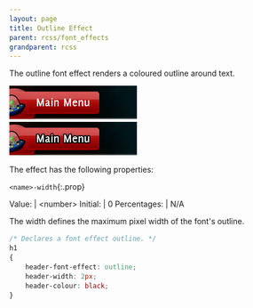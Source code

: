 ```yaml
---
layout: page
title: Outline Effect
parent: rcss/font_effects
grandparent: rcss
---
```


The outline font effect renders a coloured outline around text.

![outline_1.jpg](outline_1.jpg)

The effect has the following properties:

`<name>-width`{:.prop}

Value: | \<number\>
Initial: | 0
Percentages: | N/A

The width defines the maximum pixel width of the font's outline.

```css
/* Declares a font effect outline. */
h1
{
	header-font-effect: outline;
	header-width: 2px;
	header-colour: black;
}
```
